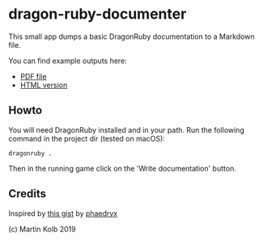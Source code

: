 # dragon-ruby-documenter
This small app dumps a basic DragonRuby documentation to a Markdown file.

You can find example outputs here:

* [PDF file](https://github.com/ediathome/dragon-ruby-documenter/raw/master/output_pdf/DragonRubyObjectMethods.pdf)
* [HTML version](https://ediathome.github.io/dragon-ruby-documenter/)

## Howto
You will need DragonRuby installed and in your path. Run the following command in the project dir (tested on macOS):

```shell
dragonruby .
```

Then in the running game click on the 'Write documentation' button.

## Credits
Inspired by [this gist](https://gist.github.com/phaedryx/84470cf7145db335b19a952c7ec2df8e) by [phaedryx](https://gist.github.com/phaedryx)

(c) Martin Kolb 2019
